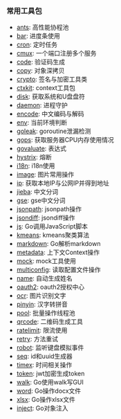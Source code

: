 ### 常用工具包

- [ants](ants): 高性能协程池
- [bar](bar): 进度条使用
- [cron](cron): 定时任务
- [cmux](cmux): 一个端口注册多个服务
- [code](code): 验证码生成
- [copy](copy): 对象深拷贝
- [crypto](crypto): 签名与加密工具类
- [ctxkit](ctxkit): context工具包
- [disk](disk): 获取系统和U盘盘符
- [daemon](daemon): 进程守护
- [encode](encode): 中文编码与解码
- [env](env): 当前环境判断
- [goleak](goleak): goroutine泄漏检测
- [gops](gops): 获取服务器CPU内存使用情况
- [govaluate](govaluate): 表达式
- [hystrix](hystrix): 熔断
- [i18n](i18n): i18n使用
- [image](images): 图片常用操作
- [ip](ip): 获取本地IP与公网IP并得到地址
- [jieba](jieba): 中文分词
- [gse](gse): gse中文分词
- [jsonpath](jsonpath): jsonpath操作
- [jsondiff](jsondiff): jsondiff操作
- [js](js): Go调用JavaScript脚本
- [kmeans](kmeans): kmeans聚类算法
- [markdown](markdown): Go解析markdown
- [metadata](metadata): 上下文Context操作
- [mock](mock): mock工具使用
- [multiconfig](multiconfig): 读取配置文件操作
- [name](name): 自动生成姓名
- [oauth2](oauth2): oauth2授权中心
- [ocr](ocr): 图片识别文字
- [pinyin](pinyin): 汉字转拼音
- [pool](pool): 批量操作线程池
- [qrcode](qrcode): 二维码生成工具
- [ratelimit](ratelimit):  限流使用
- [retry](retry):  方法重试
- [robot](robot): 监听键盘模拟事件
- [seq](seq): id和uuid生成器
- [timex](timex): 时间相关操作
- [token](token): jwt加密生成token
- [walk](walk): Go使用walk写GUI
- [word](word): Go操作docx文件
- [xlsx](xlsx): Go操作xlsx文件
- [inject](inject): Go对象注入






